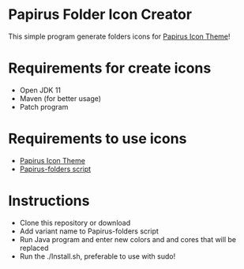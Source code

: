# Papirus Folder Icon Creator
 This simple program generate folders icons for <a href="https://github.com/PapirusDevelopmentTeam/papirus-icon-theme">Papirus Icon Theme</a>!

# Requirements for create icons
 - Open JDK 11
 - Maven (for better usage)
 - Patch program

# Requirements to use icons
 - <a href="https://github.com/PapirusDevelopmentTeam/papirus-icon-theme">Papirus Icon Theme</a>
 - <a href="https://github.com/PapirusDevelopmentTeam/papirus-folders">Papirus-folders script</a>

# Instructions
 - Clone this repository or download
 - Add variant name to Papirus-folders script
 - Run Java program and enter new colors and and cores that will be replaced
 - Run the ./Install.sh, preferable to use with sudo!

